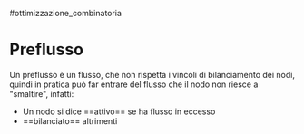 #ottimizzazione_combinatoria 
# Preflusso
Un preflusso è un flusso, che non rispetta i vincoli di bilanciamento dei nodi, quindi in pratica può far entrare del flusso che il nodo non riesce a "smaltire", infatti:
- Un nodo si dice ==attivo== se ha flusso in eccesso
- ==bilanciato== altrimenti